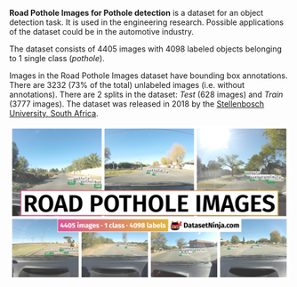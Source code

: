 **Road Pothole Images for Pothole detection** is a dataset for an object detection task. It is used in the engineering research. Possible applications of the dataset could be in the automotive industry. 

The dataset consists of 4405 images with 4098 labeled objects belonging to 1 single class (*pothole*).

Images in the Road Pothole Images dataset have bounding box annotations. There are 3232 (73% of the total) unlabeled images (i.e. without annotations). There are 2 splits in the dataset: *Test* (628 images) and *Train* (3777 images). The dataset was released in 2018 by the [Stellenbosch University, South Africa](http://www.sun.ac.za/english).

<img src="https://github.com/dataset-ninja/road-pothole-images/raw/main/visualizations/poster.png">
